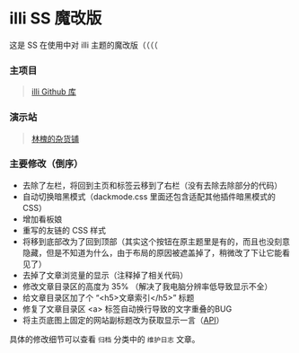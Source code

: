 # illi SS 魔改版
这是 SS 在使用中对 illi 主题的魔改版（（（（

### 主项目
> [illi Github 库](https://github.com/touchitvoid/illi)

### 演示站
> [林槐的杂货铺](https://stapx.chuhelan.com/)

### 主要修改（倒序）
- 去除了左栏，将回到主页和标签云移到了右栏（没有去除去除部分的代码）
- 自动切换暗黑模式（dackmode.css 里面还包含适配其他插件暗黑模式的 CSS）
- 增加看板娘
- 重写的友链的 CSS 样式
- 将移到底部改为了回到顶部（其实这个按钮在原主题里是有的，而且也没刻意隐藏，但是不知道为什么，由于布局的原因被遮盖掉了，稍微改了下让它能看见了）
- 去掉了文章浏览量的显示（注释掉了相关代码）
- 修改文章目录区的高度为 35% （解决了我电脑分辨率低导致显示不全）
- 给文章目录区加了个 “\<h5\>文章索引\</h5\>” 标题
- 修复了文章目录区 \<a\> 标签自动换行导致的文字重叠的BUG
- 将主页底图上固定的网站副标题改为获取显示一言（[API](https://hitokoto.cn/)）

具体的修改细节可以查看 `归档` 分类中的 `维护日志` 文章。